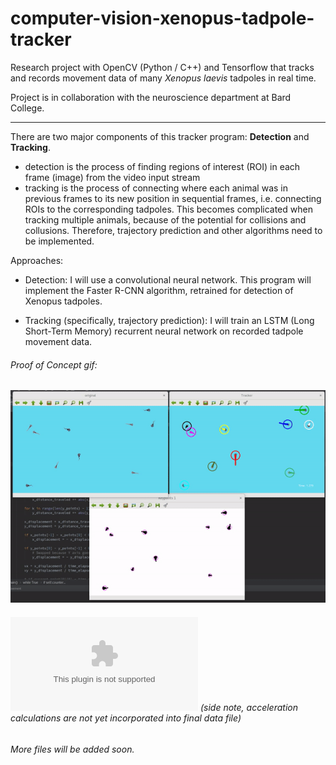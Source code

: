 # computer-vision-xenopus-tadpole-tracker
Research project with OpenCV (Python / C++) and Tensorflow that tracks and records movement data of many *Xenopus laevis* tadpoles in real time. 

Project is in collaboration with the neuroscience department at Bard College.

-----

There are two major components of this tracker program: **Detection** and **Tracking**.
  * detection is the process of finding regions of interest (ROI) in each frame (image) from the video input stream
  * tracking is the process of connecting where each animal was in previous frames to its new position in sequential frames, 
    i.e. connecting ROIs to the corresponding tadpoles. This becomes complicated when tracking multiple animals, because of the potential for collisions and collusions. Therefore, trajectory prediction and other algorithms need to be implemented.

Approaches:

  * Detection: I will use a convolutional neural network. This program will implement the Faster R-CNN algorithm, retrained for detection of Xenopus tadpoles. 

  * Tracking (specifically, trajectory prediction): I will train an LSTM (Long Short-Term Memory) recurrent neural network on recorded tadpole movement data. 


###### Proof of Concept gif:

![Uh oh, it appears the gif didn't load. Please find the gif in the images folder of this repositiory.](/images/proof_of_concept.gif?raw=true "Proof of Concept")




###### ![Sample output file](https://github.com/alexander-hamme/Computer_Vision_Xenopus_Tadpole_Tracker/blob/master/data.csv) (side note, acceleration calculations are not yet incorporated into final data file)


###### More files will be added soon.
